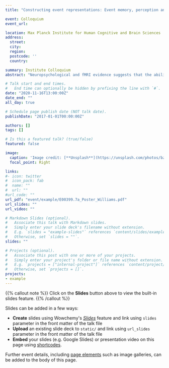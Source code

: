 ```yaml
---
title: "Constructing event representations: Event memory, perception and imagination"

event: Colloquium
event_url: 

location: Max Planck Institute for Human Cognitive and Brain Sciences
address:
  street: 
  city: 
  region: 
  postcode: ''
  country: 

summary: Institute Colloquium
abstract: "Neuropsychological and fMRI evidence suggests that the ability to vividly remember our personal past, and imagine future scenarios, involves two closely connected regions: the hippocampus and ventromedial prefrontal cortex (vmPFC). Despite evidence of a direct anatomical connection from hippocampus to vmPFC, it is unknown whether hippocampal-vmPFC structural connectivity supports both past and future-oriented episodic thinking. I will report a novel association between white matter microstructure of the pre-commissural fornix and episodic past and future thinking. Thus, elucidating a potential anatomical mechanism by which direct hippocampal-to-vmPFC connectivity supports constructive episodic processing. These findings provide support for the idea of a ‘core’ network supporting both the re-construction of autobiographical events and the construction of hypothetical personal future events (Benoit & Schacter, 2015). This indicates that individual differences in structural connectivity are important for how richly people can “mentally roam at will over what has happened, as readily as over what might happen” (Tulving, 2002). Additionally, perhaps a common neurocognitive network supports the construction of event representations for autobiographical memory and online scene construction. I will report other work on the construction of internal scene representations and hippocampal subfield volumes. I hope to convince you of the value of zooming in with ultra-high-resolution imaging for precise anatomical characterisation, as well as zooming out to look at structural neuroanatomical networks and the importance of broader network understanding."

# Talk start and end times.
#   End time can optionally be hidden by prefixing the line with `#`.
date: "2020-11-16T13:00:00Z"
date_end: ""
all_day: true

# Schedule page publish date (NOT talk date).
publishDate: "2017-01-01T00:00:00Z"

authors: []
tags: []

# Is this a featured talk? (true/false)
featured: false

image:
  caption: 'Image credit: [**Unsplash**](https://unsplash.com/photos/bzdhc5b3Bxs)'
  focal_point: Right

links:
#- icon: twitter
#  icon_pack: fab
#  name: ""
#  url: ""
#url_code: ""
url_pdf: "event/example/E00399.7a_Poster_Williams.pdf"
url_slides: ""
url_video: ""

# Markdown Slides (optional).
#   Associate this talk with Markdown slides.
#   Simply enter your slide deck's filename without extension.
#   E.g. `slides = "example-slides"` references `content/slides/example-slides.md`.
#   Otherwise, set `slides = ""`.
slides: ""

# Projects (optional).
#   Associate this post with one or more of your projects.
#   Simply enter your project's folder or file name without extension.
#   E.g. `projects = ["internal-project"]` references `content/project/deep-learning/index.md`.
#   Otherwise, set `projects = []`.
projects:
- example
---
```


{{% callout note %}}
Click on the **Slides** button above to view the built-in slides feature.
{{% /callout %}}

Slides can be added in a few ways:

- **Create** slides using Wowchemy's [*Slides*](https://wowchemy.com/docs/managing-content/#create-slides) feature and link using `slides` parameter in the front matter of the talk file
- **Upload** an existing slide deck to `static/` and link using `url_slides` parameter in the front matter of the talk file
- **Embed** your slides (e.g. Google Slides) or presentation video on this page using [shortcodes](https://wowchemy.com/docs/writing-markdown-latex/).

Further event details, including [page elements](https://wowchemy.com/docs/writing-markdown-latex/) such as image galleries, can be added to the body of this page.
